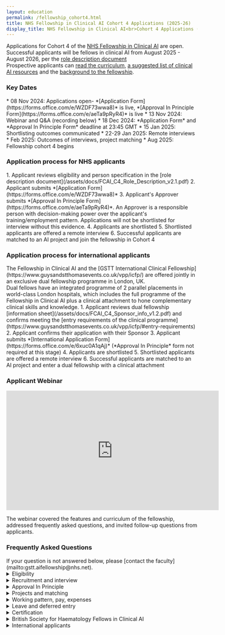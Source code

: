 ```yaml
---
layout: education
permalink: /fellowship_cohort4.html
title: NHS Fellowship in Clinical AI Cohort 4 Applications (2025-26)
display_title: NHS Fellowship in Clinical AI<br>Cohort 4 Applications (2025-26)
---
```

Applications for Cohort 4 of the [NHS Fellowship in Clinical AI](/fellowship.html) are open. <br>
Successful applicants will be fellows in clinical AI from August 2025 - August 2026, per the [role description document](/assets/docs/FCAI_C4_Role_Description_v2.1.pdf)<br>
Prospective applicants can [read the curriculum](/assets/docs/FCAI_Curriculum_v3.2.pdf), [a suggested list of clinical AI resources](/resources.html#People/) and the [background to the fellowship](/fellowship_info.html).

<h3 style>Key Dates</h3>
* 08 Nov 2024: Applications open- *[Application Form](https://forms.office.com/e/WZDF73wwa8)* is live, *[Approval In Principle Form](https://forms.office.com/e/aeTa9pRyR4)* is live
* 13 Nov 2024: Webinar and Q&A (recording below)
* 18 Dec 2024: *Application Form* and *Approval In Principle Form* deadline at 23:45 GMT
* 15 Jan 2025: Shortlisting outcomes communicated
* 22-29 Jan 2025: Remote interviews
* Feb 2025: Outcomes of interviews, project matching
* Aug 2025: Fellowship cohort 4 begins

<h3 style>Application process for NHS applicants</h3> 
1. Applicant reviews eligibility and person specification in the [role description document](/assets/docs/FCAI_C4_Role_Description_v2.1.pdf)
2. Applicant submits *[Application Form](https://forms.office.com/e/WZDF73wwa8)*
3. Applicant's Approver submits *[Approval In Principle Form](https://forms.office.com/e/aeTa9pRyR4)*. An Approver is a responsible person with decision-making power over the applicant's training/employment pattern. Applications will not be shortlisted for interview without this evidence. 
4. Applicants are shortlisted 
5. Shortlisted applicants are offered a remote interview
6. Successful applicants are matched to an AI project and join the fellowship in Cohort 4

<h3 style>Application process for international applicants</h3>
The Fellowship in Clinical AI and the [GSTT International Clinical Fellowship](https://www.guysandstthomasevents.co.uk/vpp/icfp/) are offered jointly in an exclusive dual fellowship programme in London, UK.
<br>Dual fellows have an integrated programme of 2 parallel placements in world-class London hospitals, which includes the full programme of the Fellowship in Clinical AI plus a clinical attachment to hone complementary clinical skills and knowledge.
1. Applicant reviews  dual fellowship [information sheet](/assets/docs/FCAI_C4_Sponsor_info_v1.2.pdf) and confirms meeting the [entry requirements of the clinical programme](https://www.guysandstthomasevents.co.uk/vpp/icfp/#entry-requirements)
2. Applicant confirms their application with their Sponsor
3. Applicant submits *[International Application Form](https://forms.office.com/e/6xuc0A1qAj)* (*Approval In Principle* form not required at this stage)
4. Applicants are shortlisted 
5. Shortlisted applicants are offered a remote interview 
6. Successful applicants are matched to an AI project and enter a dual fellowship with a clinical attachment

<h3 style>Applicant Webinar </h3> 
<iframe width="560" height="315" src="https://www.youtube.com/embed/I3BwaGeKHpg" frameborder="0" allow="picture-in-picture" allowfullscreen></iframe>

The webinar covered the features and curriculum of the fellowship, addressed frequently asked questions, and invited follow-up questions from applicants.

<h3 style>Frequently Asked Questions</h3> 
If your question is not answered below, please [contact the faculty](mailto:gstt.aifellowship@nhs.net).
<details>

<summary>Eligibility</summary>

<strong>Why is my NHS region, workforce group, or region/workforce group combination not eligible? </strong>

<p>Workforce and geographical eligibility are not decided by the faculty of this fellowship. 
This is decided at a regional level by regional funding bodies, and this is not a uniform process across the UK. 
If you wished to apply this cohort but were ineligible, please email the fellowship faculty (gstt.aifellowship@nhs.net) so that we can identify priority areas for recruitment in future cohorts.
</p>
<strong>Why are only certain career stages within my workforce group eligible?  </strong>

<p>Healthcare leaders with expertise in clinical AI are required for successful AI adoption in the NHS. 
The eligible career stages have been agreed by consensus with our sponsor organisations and the digital workforce leads for eligible professions to target individuals just about to enter positions of clinical leadership and service development, and thus best placed to deliver on the transformational benefits of clinical AI. 
</p>
<strong>Is a doctor/dentist eligible if they are: a core trainee (e.g. including Internal Medicine Training), post-CCT, not in training, or not allocated a confirmed NTN at the time of application? </strong>

<p>No. Medical and dental trainees must hold a confirmed National Training Number on a specialty training programme leading to CCT in its own right for the duration of the post.
</p>



<strong>Do I have to know how coding, programming, or AI to be eligible? </strong>

<p>No. Prior experience of coding, programming, or AI is not an essential criterion of the Person Specification. Previous fellows have been recruited without such experience. 
</p>


<strong>Can I apply if I almost meet the eligibility criteria? </strong>

<p>Applicants who believe they are borderline eligible should contact the faculty directly (gstt.aifellowship@nhs.net) to clarify before applying to avoid disappointment. 
</p>

<strong>Can I do this fellowship more than once?</strong>

<p>No. Current fellows and alumni are not eligible. 
</p>
</details>


<details>

<summary>Recruitment and interview</summary>

<strong>How many stages of recruitment are there? </strong>

<p>There are 2 stages of recruitment: shortlist and interview. 
In the shortlisting stage, eligible applicants are scored according to their responses on the online <i>Application Form</i>. 
The highest scoring applicants from the shortlisting stage are then invited to a remote interview. 
The scores from interview are used to match successful applicants to their choice of project. 
</p>
<strong>What is the format of the interview?  </strong>

<p>Interviews are conducted remotely.
The interview is a structured series of questions or problem-solving tasks designed to assess an applicant’s suitability for the fellowship per the role description document (see above: "Application Process", Step 1). 
The interview panel consists of fellowship faculty, AI supervisors, and regional education leads. 
</p>
<strong>When will the interviews happen?  </strong>

<p>The interviews are planned for 22-29 January 2025. 
Applicants proceeding to interview will be sent a link to book their interview slot. 
</p>

<strong>How should I prepare for the interview?</strong>

<p>
Interviewees are assessed according to the Essential and Desirable criteria of the role description document.
Consider how to show evidence of meeting these criteria with real-world examples, particularly through participation in digital transformation projects in healthcare.
</p>

</details>
<details>

<summary>Approval In Principle</summary>

<strong>Does the <i>Approval In Principle Form</i> submission from my Approver have the same deadline as my <i>Application Form</i>? </strong>

<p>Yes. The deadline is the same as listed in the Key Dates above. 
</p>
<strong>What if I cannot get the appropriate person to submit my <i>Approval In Principle Form</i>?  </strong>

<p>Applicants who do not have the relevant submitted <i>Approval In Principle Form</i> will not be shortlisted. This is because we can only make offers to applicants who have evidence of being able to take up the post. 
The submission portal closes automatically and late submissions are not accepted. It is the applicant's responsibility to ensure this has happened.

</p>
</details>

<details>

<summary>Projects and matching</summary>

<strong>Do I need to have an idea for a clinical AI project when I apply to this fellowship? </strong>

<p>No. Projects and hosting teams in the NHS are proposed to the faculty by AI supervisors. 
Successful applicants are matched to these projects competitively following the interview stage. 
</p>
<strong>How does project matching happen? </strong>

<p>Applicants will rank the projects they are eligible to be matched to. 
The highest scoring applicant from the interview stage in each regional pool will be matched to their highest ranked project. 
The next highest scoring applicant is matched to their highest ranked project remaining, etc. until all posts are filled. 
</p>
<strong>Can I be matched to a project in a different region? </strong>

<p>No. Each region’s fellows are eligible to be matched to projects within their own region only. 
An exception applies the case of the BSH Fellows in Clinical AI (see dedicated FAQ section). 
</p>
<strong>Do I need to already work at a particular NHS Trust to be matched to a project based in that NHS Trust? </strong>

<p>No. You do not need to have an existing affiliation to an NHS Trust which hosts AI projects. 
You will hold an honorary contract or Letter of Access with the host NHS Trust for the duration of your fellowship in order to work on the project.  
</p>
<strong>What should I do if I only want to do a specific project in the fellowship? </strong>

<p>To be matched to a specific project, an applicant should go through the normal application process. 
There will be an opportunity to rank projects by preference. 
The applicant should rank only projects they would want to do on the fellowship year. 
If the applicant scores highly enough in the interview stage, they will be matched to such a project. 
Otherwise, if there are no projects remaining that the applicant has ranked when it comes to the matching step, they will not have a post on the fellowship. 
</p>
<strong>What if there are no projects that directly align with my clinical specialty or background?</strong>

<p>Many fellows work on projects outside their usual specialty area on this fellowship. 
Clinical AI is still a growing field and clinical specialties are not equally represented in the available projects. 
The experience from any project will involve significant amounts of transferable knowledge and skills which will equip you to adopt clinical AI in your own career. 
</p>
</details>


<details>

<summary>Working pattern, pay, expenses</summary>

<strong>Can I do the fellowship at a lower time commitment than 0.4FTE?</strong>
<p>No. Having a lower time commitment is not suitable for the learning objectives of the programme. 
The educational activities and project placements are structured to deliver the learning objectives of the fellowship curriculum based on a 0.4 FTE unbanded working pattern.
If your Approver cannot confirm that this time can be released, your application is not eligible and will not be shortlisted.

</p>
<strong>Can I compress the fellowship into a shorter and more intensive placement?</strong>

<p>No. For the same reasons as above.</p>
<strong>Can do the fellowship without reducing my training/working pattern, i.e. do it on top of normal working hours?</strong>

<p>No. Due to the time commitments of this programme, a fellow must not have a total working pattern >1.0FTE in total.</p>



<strong>If I'm in specialty medical or dental training, will my time spent on the fellowship count towards my training?</strong>

<p>No. Fellows typically agree with their Training Programme Director to enter less than full time training for the duration of this fellowship.
The time spent on the fellowship is then added on extend the expected duration of training.
The educational content of the fellowship is not expected to align sufficiently with current medical/dental curricula to count towards competencies.</p>

<strong>Is the fellowship free?</strong>

<p>Yes. The places are fully funded for eligible NHS staff.</p>

<strong>Does the fellowship pay my salary directly?</strong>

<p>No. The fellowship is not your Employer. Your existing Employer is reimbursed for your salary (0.4FTE for 12 months) to release your time for the fellowship post by the regional or professional sponsoring organisation for your post. The salary that the Employer is reimbursed is determined by the Employer’s quote at the start of the fellowship.  
</p>
<strong>Is there travel/subsistence expenses to support attendance at in-person workshops?</strong>

<p>Yes. This is paid up front and then reclaimed from your Employer or regional sponsor.
</p>

<strong>What happens if I move to a new employer (e.g. rotating through training) during the fellowship?</strong>

<p>Salary reimbursement for fellowship time is transferred to your new employer.
</p>



</details>
<details>
<summary>Leave and deferred entry</summary>

<strong>What if I go on sick leave, parental leave, or any other extended leave during the fellowship year? </strong>
<p>This fellowship is a time-bound opportunity that runs for 12 months between the dates specified. 
The educational activities and project placements hosted by AI supervisors are structured to deliver the learning objectives of the fellowship curriculum within this period. Project supervisors propose projects related to cohort dates and are not required to provide supervision beyond these dates.
In general, interrupted time on the fellowship year cannot be added on beyond the end of the fellowship year. 
Individual situations will be considered on a case-by-case basis at the discretion of the faculty. </p>

<strong>Can I defer entry to the fellowship to a future cohort if I apply in this cohort? </strong>
<p>No. The offer for a fellowship post must be accepted for that cohort’s recruitment cycle. An applicant would newly apply for the following year.
</p>


</details>

<details>

<summary>Certification</summary>

<strong>What certification do fellows receive at the end of the fellowship year? </strong>

<p>Fellows receive a certificate of completion of the fellowship issued by the faculty. 
</p>

</details>

<details>
<summary>British Society for Haematology Fellows in Clinical AI</summary>

<strong>What is a BSH Fellow in Clinical AI? </strong>

<p>The British Society for Haematology (BSH) is sponsoring posts for BSH members (full or associate members) in Cohort 4 of the Fellowship in Clinical AI. 
There are 2 sponsored posts in Cohort 4, and the appointees will be designated BSH Fellows in Clinical AI. 
These posts are reserved exclusively for applicants who are BSH members, and will link to projects relating to Haematology. 
</p>
<strong>Are there Haematology themed AI projects available?  </strong>

<p>Yes. The BSH and fellowship faculty have identified projects relevant to the specialty theme of AI in Haematology and details will be released during the recruitment cycle.  
These are “BSH-badged projects”, and first priority for them is reserved exclusively for BSH Fellows in Clinical AI. 

</p>
<strong>Can any member of the BSH apply? </strong>

<p>No. BSH applicants also need to meet the professional eligibility criteria for workforce groups as specified in the role description document. 
</p>

<strong>Can BSH applicants from any region apply for BSH-badged projects in any other region? </strong>

<p>Yes. BSH applicants can apply from any NHS region. 
However, in practice, it is the applicant's responsibility to ensure that they are able to commute to their project location through the fellowship year, and this is not resourced by the BSH or by the fellowship itself. The offer for a fellowship post may be withdrawn if the potential BSH Fellow in Clinical AI is unable to demonstrate a feasible plan for commuting to their project location. 
Please contact the faculty ((gstt.aifellowship@nhs.net) for more specific information on geographical availability of such projects.
</p>
<strong>How will BSH membership be checked? </strong>

<p>BSH applicants enter their BSH membership number in the application form, which will be checked against the membership registry of the BSH. 
</p>

<strong>How does project matching for BSH Fellows in Clinical AI happen? </strong>

<p>Applicants will rank the projects they are eligible to be matched to. 
The highest scoring BSH applicant from the interview stage will be matched to their highest ranked BSH-badged project. 
The next highest scoring BSH applicant is matched to their highest ranked BSH-badged project remaining, etc. until all BSH-sponsored posts are filled. 
</p>
<strong>Can BSH applicants only get matched to BSH-badged projects? </strong>

<p>BSH applicants who are appointed as BSH Fellows in Clinical AI will exclusively be matched to BSH-badged projects.
BSH applicants who also meet regional criteria can be matched to projects in that region (whether BSH-badged on not) if they miss out on a sponsored post (they are automatically re-entered into the applicant pool of that region).
BSH applicants who do not meet regional criteria for any of the participating regions are only eligible to be matched to BSH-badged projects as BSH Fellows in Clinical AI. 
</p>
<strong>Can a non-BSH applicant be matched to BSH-badged projects? </strong>

<p>Yes. If there are BSH-badged projects that are still available after the BSH Fellows in Clinical AI have been appointed, these can be matched to either BSH applicants or non-BSH applicants as part of the regional matching process. 
</p>
<strong>What happens if a BSH applicant does not obtain a sponsored post as a BSH Fellow in Clinical AI? </strong>

<p>BSH applicants who do not obtain one of the sponsored posts in this cohort are automatically re-entered into the applicant pool associated with their region.
The applicant could be matched to a project in that region depending on their interview score.
Entering the fellowship through this route will not carry the designation of BSH Fellow in Clinical AI, but will still be a fellow in clinical AI.
It is possible to be matched to a BSH-badged project through this route, depending on regional availability. 
</p>
</details>

<details>
<summary>International applicants</summary>
<strong>Can the faculty help me to identify a suitable sponsor?</strong>

<p>No. Due to high volume of applicants, the faculty unfortunately is not able to help with this.
</p>

<strong>Can you accommodate a bespoke arrangement?</strong>

<p>Please contact the faculty directly (gstt.aifellowship@nhs.net) if you require a bespoke arrangement.
</p>